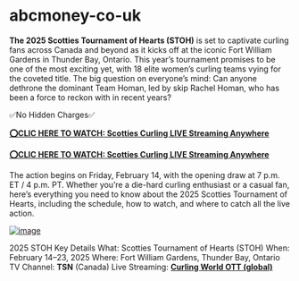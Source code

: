 # abcmoney-co-uk

**The 2025 Scotties Tournament of Hearts (STOH)** is set to captivate curling fans across Canada and beyond as it kicks off at the iconic Fort William Gardens in Thunder Bay, Ontario. This year’s tournament promises to be one of the most exciting yet, with 18 elite women’s curling teams vying for the coveted title. The big question on everyone’s mind: Can anyone dethrone the dominant Team Homan, led by skip Rachel Homan, who has been a force to reckon with in recent years?

✅No Hidden Charges✅

[**⭕CLIC HERE TO WATCH: Scotties Curling LIVE Streaming Anywhere**](https://curling.fanfanatics.live/?refd_by=a2znow)

[**⭕CLIC HERE TO WATCH: Scotties Curling LIVE Streaming Anywhere**](https://curling.fanfanatics.live/?refd_by=a2znow)

The action begins on Friday, February 14, with the opening draw at 7 p.m. ET / 4 p.m. PT. Whether you’re a die-hard curling enthusiast or a casual fan, here’s everything you need to know about the 2025 Scotties Tournament of Hearts, including the schedule, how to watch, and where to catch all the live action.

[![image](https://github.com/user-attachments/assets/312dcbeb-bf77-4b14-9e99-34a530a2bebc)](https://curling.fanfanatics.live/?refd_by=a2znow)

2025 STOH Key Details
What: Scotties Tournament of Hearts (STOH)
When: February 14–23, 2025
Where: Fort William Gardens, Thunder Bay, Ontario
TV Channel: **TSN** (Canada)
Live Streaming: [**Curling World OTT (global)**](https://curling.fanfanatics.live/?refd_by=a2znow)
